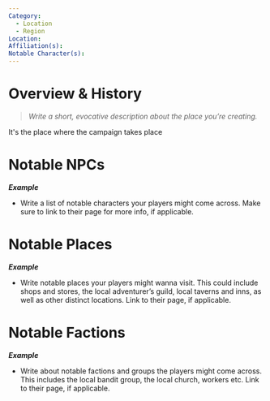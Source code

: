 ```yaml
---
Category:
  - Location
  - Region
Location: 
Affiliation(s): 
Notable Character(s):
---
```

# Overview & History

> *Write a short, evocative description about the place you’re creating.*

It's the place where the campaign takes place
# Notable NPCs

***Example***
- Write a list of notable characters your players might come across. Make sure to link to their page for more info, if applicable.
# Notable Places

***Example***
 - Write notable places your players might wanna visit. This could include shops and stores, the local adventurer’s guild, local taverns and inns, as well as other distinct locations. Link to their page, if applicable.

# Notable Factions

***Example***
- Write about notable factions and groups the players might come across. This includes the local bandit group, the local church, workers etc. Link to their page, if applicable.



